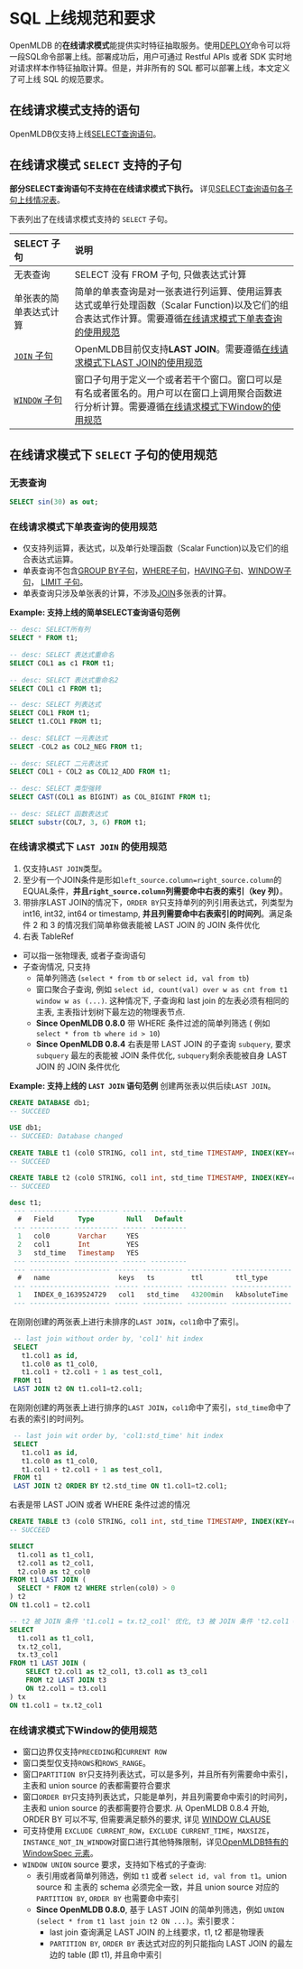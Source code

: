 # SQL 上线规范和要求

OpenMLDB 的**在线请求模式**能提供实时特征抽取服务。使用[DEPLOY](../deployment_manage/DEPLOY_STATEMENT.md)命令可以将一段SQL命令部署上线。部署成功后，用户可通过 Restful APIs 或者 SDK 实时地对请求样本作特征抽取计算。但是，并非所有的 SQL 都可以部署上线，本文定义了可上线 SQL 的规范要求。

## 在线请求模式支持的语句

OpenMLDB仅支持上线[SELECT查询语句](../dql/SELECT_STATEMENT.md)。

## 在线请求模式 `SELECT` 支持的子句

**部分SELECT查询语句不支持在在线请求模式下执行。** 详见[SELECT查询语句各子句上线情况表](../dql/SELECT_STATEMENT.md#select语句元素)。

下表列出了在线请求模式支持的 `SELECT` 子句。

| SELECT 子句                              | 说明                                                         |
| :--------------------------------------- | :----------------------------------------------------------- |
| 无表查询                                 | SELECT 没有 FROM 子句, 只做表达式计算                        |
| 单张表的简单表达式计算                   | 简单的单表查询是对一张表进行列运算、使用运算表达式或单行处理函数（Scalar Function)以及它们的组合表达式作计算。需要遵循[在线请求模式下单表查询的使用规范](#在线请求模式下单表查询的使用规范) |
| [`JOIN` 子句](../dql/JOIN_CLAUSE.md)     | OpenMLDB目前仅支持**LAST JOIN**。需要遵循[在线请求模式下LAST JOIN的使用规范](#在线请求模式下-last-join-的使用规范) |
| [`WINDOW` 子句](../dql/WINDOW_CLAUSE.md) | 窗口子句用于定义一个或者若干个窗口。窗口可以是有名或者匿名的。用户可以在窗口上调用聚合函数进行分析计算。需要遵循[在线请求模式下Window的使用规范](#在线请求模式下window的使用规范) |

## 在线请求模式下 `SELECT` 子句的使用规范

### 无表查询

```sql
SELECT sin(30) as out;
```



### 在线请求模式下单表查询的使用规范

- 仅支持列运算，表达式，以及单行处理函数（Scalar Function)以及它们的组合表达式运算。
- 单表查询不包含[GROUP BY子句](../dql/JOIN_CLAUSE.md)，[WHERE子句](../dql/WHERE_CLAUSE.md)，[HAVING子句](../dql/HAVING_CLAUSE.md)、[WINDOW子句](../dql/WINDOW_CLAUSE.md)， [LIMIT 子句](../dql/LIMIT_CLAUSE.md)。
- 单表查询只涉及单张表的计算，不涉及[JOIN](../dql/JOIN_CLAUSE.md)多张表的计算。

**Example: 支持上线的简单SELECT查询语句范例**

```sql
-- desc: SELECT所有列
SELECT * FROM t1;
  
-- desc: SELECT 表达式重命名
SELECT COL1 as c1 FROM t1;
 
-- desc: SELECT 表达式重命名2
SELECT COL1 c1 FROM t1;

-- desc: SELECT 列表达式
SELECT COL1 FROM t1;
SELECT t1.COL1 FROM t1;
 
-- desc: SELECT 一元表达式
SELECT -COL2 as COL2_NEG FROM t1;
  
-- desc: SELECT 二元表达式
SELECT COL1 + COL2 as COL12_ADD FROM t1;
 
-- desc: SELECT 类型强转 
SELECT CAST(COL1 as BIGINT) as COL_BIGINT FROM t1;
  
-- desc: SELECT 函数表达式
SELECT substr(COL7, 3, 6) FROM t1;
```

### 在线请求模式下 `LAST JOIN` 的使用规范

1. 仅支持`LAST JOIN`类型。
2. 至少有一个JOIN条件是形如`left_source.column=right_source.column`的EQUAL条件，**并且`right_source.column`列需要命中右表的索引（key 列）**。
3. 带排序LAST JOIN的情况下，`ORDER BY`只支持单列的列引用表达式，列类型为 int16, int32, int64 or timestamp, **并且列需要命中右表索引的时间列**。满足条件 2 和 3 的情况我们简单称做表能被 LAST JOIN 的 JOIN  条件优化
4. 右表 TableRef
  - 可以指一张物理表, 或者子查询语句
  - 子查询情况, 只支持
    - 简单列筛选 (`select * from tb` or `select id, val from tb`)
    - 窗口聚合子查询, 例如 `select id, count(val) over w as cnt from t1 window w as (...)`. 这种情况下, 子查询和 last join 的左表必须有相同的主表, 主表指计划树下最左边的物理表节点. 
    - **Since OpenMLDB 0.8.0** 带 WHERE 条件过滤的简单列筛选 ( 例如 `select * from tb where id > 10`)
    - **Since OpenMLDB 0.8.4** 右表是带 LAST JOIN 的子查询 `subquery`, 要求 `subquery` 最左的表能被 JOIN 条件优化, `subquery`剩余表能被自身 LAST JOIN 的 JOIN 条件优化 

**Example: 支持上线的 `LAST JOIN` 语句范例**
创建两张表以供后续`LAST JOIN`。

```sql
CREATE DATABASE db1;
-- SUCCEED
    
USE db1;
-- SUCCEED: Database changed
    
CREATE TABLE t1 (col0 STRING, col1 int, std_time TIMESTAMP, INDEX(KEY=col1, TS=std_time, TTL_TYPE=absolute, TTL=30d));
-- SUCCEED

CREATE TABLE t2 (col0 STRING, col1 int, std_time TIMESTAMP, INDEX(KEY=col1, TS=std_time, TTL_TYPE=absolute, TTL=30d));
-- SUCCEED

desc t1;
 --- ---------- ----------- ------ --------- 
  #   Field      Type        Null   Default  
 --- ---------- ----------- ------ --------- 
  1   col0       Varchar     YES             
  2   col1       Int         YES             
  3   std_time   Timestamp   YES             
 --- ---------- ----------- ------ --------- 
 --- -------------------- ------ ---------- ---------- --------------- 
  #   name                 keys   ts         ttl        ttl_type       
 --- -------------------- ------ ---------- ---------- --------------- 
  1   INDEX_0_1639524729   col1   std_time   43200min   kAbsoluteTime  
 --- -------------------- ------ ---------- ---------- --------------- 
```
在刚刚创建的两张表上进行未排序的`LAST JOIN`，`col1`命中了索引。
```sql
 -- last join without order by, 'col1' hit index
 SELECT
   t1.col1 as id,
   t1.col0 as t1_col0,
   t1.col1 + t2.col1 + 1 as test_col1,
 FROM t1
 LAST JOIN t2 ON t1.col1=t2.col1;
```
在刚刚创建的两张表上进行排序的`LAST JOIN`，`col1`命中了索引，`std_time`命中了右表的索引的时间列。
```sql
 -- last join wit order by, 'col1:std_time' hit index
 SELECT
   t1.col1 as id,
   t1.col0 as t1_col0,
   t1.col1 + t2.col1 + 1 as test_col1,
 FROM t1
 LAST JOIN t2 ORDER BY t2.std_time ON t1.col1=t2.col1;
```

右表是带 LAST JOIN 或者 WHERE 条件过滤的情况

```sql
CREATE TABLE t3 (col0 STRING, col1 int, std_time TIMESTAMP, INDEX(KEY=col1, TS=std_time, TTL_TYPE=absolute, TTL=30d));
-- SUCCEED

SELECT
  t1.col1 as t1_col1,
  t2.col1 as t2_col1,
  t2.col0 as t2_col0
FROM t1 LAST JOIN (
  SELECT * FROM t2 WHERE strlen(col0) > 0
) t2 
ON t1.col1 = t2.col1

-- t2 被 JOIN 条件 't1.col1 = tx.t2_co1l' 优化, t3 被 JOIN 条件 't2.col1 = t3.col1'
SELECT
  t1.col1 as t1_col1,
  tx.t2_col1,
  tx.t3_col1
FROM t1 LAST JOIN (
    SELECT t2.col1 as t2_col1, t3.col1 as t3_col1
    FROM t2 LAST JOIN t3
    ON t2.col1 = t3.col1
) tx
ON t1.col1 = tx.t2_col1
```



### 在线请求模式下Window的使用规范

- 窗口边界仅支持`PRECEDING`和`CURRENT ROW`
- 窗口类型仅支持`ROWS`和`ROWS_RANGE`。
- 窗口`PARTITION BY`只支持列表达式，可以是多列，并且所有列需要命中索引，主表和 union source 的表都需要符合要求
- 窗口`ORDER BY`只支持列表达式，只能是单列，并且列需要命中索引的时间列，主表和 union source 的表都需要符合要求.  从 OpenMLDB 0.8.4 开始, ORDER BY 可以不写, 但需要满足额外的要求, 详见 [WINDOW CLAUSE](../dql/WINDOW_CLAUSE.md)
- 可支持使用 `EXCLUDE CURRENT_ROW`，`EXCLUDE CURRENT_TIME`，`MAXSIZE`，`INSTANCE_NOT_IN_WINDOW`对窗口进行其他特殊限制，详见[OpenMLDB特有的 WindowSpec 元素](#openmldb特有的-windowspec-元素)。
- `WINDOW UNION` source 要求，支持如下格式的子查询:
  - 表引用或者简单列筛选，例如 `t1` 或者 `select id, val from t1`。union source 和 主表的 schema 必须完全一致，并且 union source 对应的 `PARTITION BY`, `ORDER BY` 也需要命中索引
  - **Since OpenMLDB 0.8.0**, 基于 LAST JOIN 的简单列筛选，例如 `UNION (select * from t1 last join t2 ON ...)`。索引要求：
    - last join 查询满足 LAST JOIN 的上线要求，t1, t2 都是物理表
    - `PARTITION BY`, `ORDER BY` 表达式对应的列只能指向 LAST JOIN 的最左边的 table (即 t1), 并且命中索引

